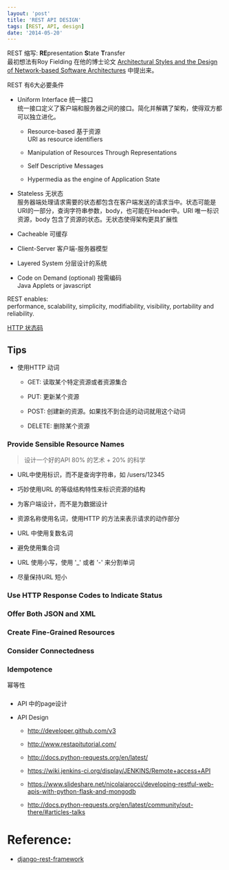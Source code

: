 ```yaml
---
layout: 'post'
title: 'REST API DESIGN'
tags: [REST, API, design]
date: '2014-05-20'
---
```


REST 缩写: **RE**presentation **S**tate **T**ransfer  
最初想法有Roy Fielding 在他的博士论文 [Architectural Styles and the Design of Network-based Software Architectures](http://www.ics.uci.edu/~fielding/pubs/dissertation/rest_arch_style.htm) 中提出来。

REST 有6大必要条件

- Uniform Interface 统一接口  
  统一接口定义了客户端和服务器之间的接口。简化并解耦了架构，使得双方都可以独立进化。

  - Resource-based 基于资源  
    URI as resource identifiers

  - Manipulation of Resources Through Representations

  - Self Descriptive Messages

  - Hypermedia as the engine of Application State

- Stateless 无状态  
  服务器端处理请求需要的状态都包含在客户端发送的请求当中。状态可能是URI的一部分，查询字符串参数，body，也可能在Header中。URI 唯一标识资源，body 包含了资源的状态。无状态使得架构更具扩展性

- Cacheable 可缓存

- Client-Server 客户端-服务器模型

- Layered System 分层设计的系统

- Code on Demand (optional) 按需编码  
  Java Applets or javascript

REST enables:  
performance, scalability, simplicity, modifiability, visibility, portability and reliability.

[HTTP 状态码](http://www.restapitutorial.com/httpstatuscodes.html)

## Tips

- 使用HTTP 动词

  - GET: 读取某个特定资源或者资源集合

  - PUT: 更新某个资源

  - POST: 创建新的资源。如果找不到合适的动词就用这个动词

  - DELETE: 删除某个资源

### Provide Sensible Resource Names

> 设计一个好的API 80% 的艺术 + 20% 的科学

- URL中使用标识，而不是查询字符串，如 /users/12345

- 巧妙使用URL 的等级结构特性来标识资源的结构

- 为客户端设计，而不是为数据设计

- 资源名称使用名词，使用HTTP 的方法来表示请求的动作部分

- URL 中使用复数名词

- 避免使用集合词

- URL 使用小写，使用 '\_' 或者 '-' 来分割单词

- 尽量保持URL 短小

### Use HTTP Response Codes to Indicate Status

### Offer Both JSON and XML

### Create Fine-Grained Resources

### Consider Connectedness

### Idempotence

幂等性

###

- API 中的page设计

- API Design

  - http://developer.github.com/v3

  - http://www.restapitutorial.com/

  - http://docs.python-requests.org/en/latest/

  - https://wiki.jenkins-ci.org/display/JENKINS/Remote+access+API

  - https://www.slideshare.net/nicolaiarocci/developing-restful-web-apis-with-python-flask-and-mongodb

  - http://docs.python-requests.org/en/latest/community/out-there/#articles-talks

# Reference:

- [django-rest-framework](http://www.django-rest-framework.org/)
